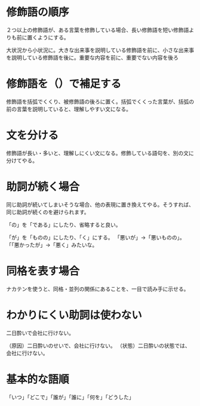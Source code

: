 # 修飾語の順序
２つ以上の修飾語が、ある言葉を修飾している場合、長い修飾語を短い修飾語よりも前に置くようにする。

大状況から小状況に。大きな出来事を説明している修飾語を前に、小さな出来事を説明している修飾語を後に。重要な内容を前に、重要でない内容を後ろ

# 修飾語を（）で補足する
修飾語を括弧でくくり、被修飾語の後ろに置く。括弧でくくった言葉が、括弧の前の言葉を説明していると、理解しやすい文になる。

# 文を分ける
修飾語が長い・多いと、理解しにくい文になる。修飾している語句を、別の文に分けてやる。

# 助詞が続く場合
同じ助詞が続いてしまいそうな場合、他の表現に置き換えてやる。そうすれば、同じ助詞が続くのを避けられます。

「の」を「である」にしたり、省略すると良い。

「が」を「ものの」にしたり、「く」にする。
「悪いが」→「悪いものの」。「「悪かったが」→「悪く」みたいな。

# 同格を表す場合
ナカテンを使うと、同格・並列の関係にあることを、一目で読み手に示せる。

# わかりにくい助詞は使わない
二日酔いで会社に行けない。

（原因）二日酔いのせいで、会社に行けない。 
（状態）二日酔いの状態では、会社に行けない。

# 基本的な語順
「いつ」「どこで」「誰が」「誰に」「何を」「どうした」
